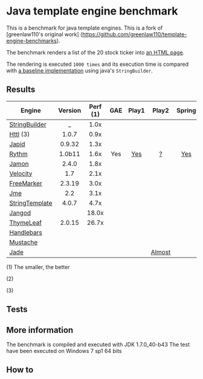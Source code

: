 # Java template engine benchmark
This is a benchmark for java template engines. 
This is a fork of [greenlaw110's original work] (https://github.com/greenlaw110/template-engine-benchmarks).

The benchmark renders a list of the 20 stock ticker into [an HTML page](https://rawgithub.com/PerfectCarl/template-engine-benchmarks/master/output/stringbuilder.html).

The rendering is executed `1000 times` and its execution time is compared with [a baseline implementation](stringbuilder.md) using java's `StringBuilder`.


## Results 

| Engine                                                 | Version     | Perf (1) | GAE | Play1 | Play2 | Spring | Ninja | C# | Javascript |
| -------------------------------------------------------|:-----------:|:--------:|:---:|:-----:|:-----:|:------:|:-----:|:--:|:----------:|
| [StringBuilder](stringbuilder.md)                      |    _        |   1.0x   |     |       |       |        |       |    |            | 
| [Httl](httl.md)  (3)                                   |  1.0.7      |   0.9x   |     |       |       |        |       |    |            |
| [Japid](japid.md)                                      |  0.9.32     |   1.3x   |     |       |       |        |       |    |            |
| [Rythm](rythm.md)                                      |  1.0b11     |   1.6x   | Yes | [Yes](https://github.com/greenlaw110/play-rythm) | [?](https://github.com/greenlaw110/Rythm/issues/204)| [Yes](https://github.com/greenlaw110/spring-rythm) | [Yes](https://github.com/ninjaframework/ninja-rythm)      |[Yes](http://haacked.com/archive/2011/01/06/razor-syntax-quick-reference.aspx/) |
| [Jamon](jamon.md)                                      |  2.4.0      |   1.8x   |     |       |       |        |       |    |            |
| [Velocity](velocity.md)                                |  1.7        |   2.1x   |     |       |       |        |       |    |            |
| [FreeMarker](freemarker.md)                            |  2.3.19     |   3.0x   |     |       |       |        |       |    |            |
| [Jme](jme.md)                                          |  2.2        |   3.1x   |     |       |       |        |       |    |            |
| [StringTemplate](stringtemplate.md)                    |  4.0.7      |   4.7x   |     |       |       |        |       |    |            |
| [Jangod](jangod.md)                                    |             |  18.0x   |     |       |       |        |       |    |            |
| [ThymeLeaf](thymeleaf.md)                              |  2.0.15     |  26.7x   |     |       |       |        |       |    |            |
| [Handlebars](http://jknack.github.io/handlebars.java/) |             |          |     |       |       |        |       |    | [Yes](http://handlebarsjs.com/) |
| [Mustache](https://github.com/spullara/mustache.java/) |             |          |     |       |       |        |[Yes](https://github.com/kpacha/ninja-mustache)       |    | [Yes](http://mustache.github.com/mustache.5.html/) |
| [Jade](https://github.com/neuland/jade4j)              |             |          |     |       | [Almost](http://stackoverflow.com/a/16917876/740464)|        |[Yes](https://github.com/mysu/jade4ninja)     |    | [Yes](http://jade-lang.com/) |

(1) The smaller, the better

(2)

(3) 

## Tests

## More information 

The benchmark is compiled and executed with JDK 1.7.0_40-b43
The test have been executed on Windows 7 sp1 64 bits 

## How to 
